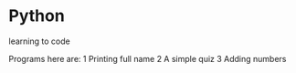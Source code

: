 # Python
 learning to code

Programs here are: 
1 Printing full name
2 A simple quiz
3 Adding numbers
 
